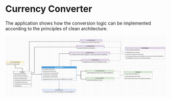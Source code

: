 # Currency Converter
The application shows how the conversion logic can be implemented according to the principles of clean architecture.

<img src="https://github.com/KyrBabenko/currency_converter/blob/main/images/uml.png" alt="uml.png" width="800" />
